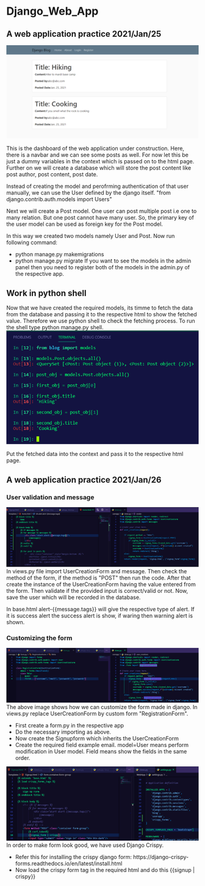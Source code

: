 # Django_Web_App

<h2>A web application practice 2021/Jan/25</h2>
<img src="Images for github/Dashborad.PNG">
<p>This is the dashboard of the web application under construction. Here, there is a navbar and we can see some posts as well. 
For now let this be just a dummy variables in the context which is passed on to the html page. 
Further on we will create a database which will store the post content like post author, post content, post date.
</p>

<p>
Instead of creating the model and perofrming authentication of that user manually, we can use the User defined by the django itself.
"from django.contrib.auth.models import Users"

Next we will create a Post model. One user can post multiple post i.e one to many relation. But one post cannot have many user.
So, the primary key of the user model can be used as foreign key for the Post model.

In this way we created two models namely User and Post. Now run following command:
- python manage.py makemigrations
- python manage.py migrate
If you want to see the models in the admin panel then you need to register both of the models in the admin.py of the respective app.
</p>

<h2>Work in python shell </h2>
<p>
  Now that we have created the required models, its timme to fetch the data from the database and passing it to the respective html to show the
  fetched value. Therefore we use python shell to check the fetching process. To run the shell type python manage.py shell.
  <img src="Images for github/PyhonShell.PNG"/>
</p>

<p>
  Put the fetched data into the context and pass it to the respective html page.
</p>

<h2>A web application practice 2021/Jan/26</h2>
<p>
  <h3> User validation and message</h3>
  <img src="Images for github/user_validation_and_message.PNG"/>
  In views.py file import UserCreationForm and message. Then check the method of the form, if the method is "POST" then run the code. After that create the
  instance of the UserCreationForm having the value entered from the form. Then validate if the provided input is correct/valid or not. Now, save the user which 
  will be recorded in the database.
  
  In base.html alert-{{message.tags}} will give the respective type of alert. If it is success alert the success alert is show, if waring then warning alert is shown.
</p>

<p>
  <h3>Customizing the form</h3>
  <img src="Images for github/Custome_registration_form.PNG"/>
  The above image shows how we can customize the form made in django. In views.py replace UserCreationForm by custom form "RegistrationForm". 
  <ul>
    <li>First create a form.py in the respective app</li>
    <li>Do the necessary importing as above.</li>
    <li>Now create the Signupform which inherits the UserCreationForm</li>
    <li>Create the required field example email. model=User means perform modification in User model. Field means show the fields in the same order.</li>
  </ul>
</p>

<p>
  <img src="Images for github/Crispy.PNG"/>
  In order to make form look good, we have used Django Crispy.
  <ul>
    <li>Refer this for installing the crispy django form: https://django-crispy-forms.readthedocs.io/en/latest/install.html</li>
    <li>Now load the crispy form tag in the required html and do this {{signup | crispy}}</li>
  </ul>
</p>
